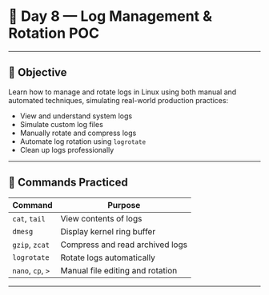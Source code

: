 # 🐧 Day 8 — Log Management & Rotation POC

---

## 🎯 Objective

Learn how to manage and rotate logs in Linux using both manual and automated techniques, simulating real-world production practices:

- View and understand system logs
- Simulate custom log files
- Manually rotate and compress logs
- Automate log rotation using `logrotate`
- Clean up logs professionally

---

## 📌 Commands Practiced

| Command         | Purpose                                      |
|-----------------|-----------------------------------------------|
| `cat`, `tail`   | View contents of logs                         |
| `dmesg`         | Display kernel ring buffer                    |
| `gzip`, `zcat`  | Compress and read archived logs              |
| `logrotate`     | Rotate logs automatically                    |
| `nano`, `cp`, `>` | Manual file editing and rotation           |

---

